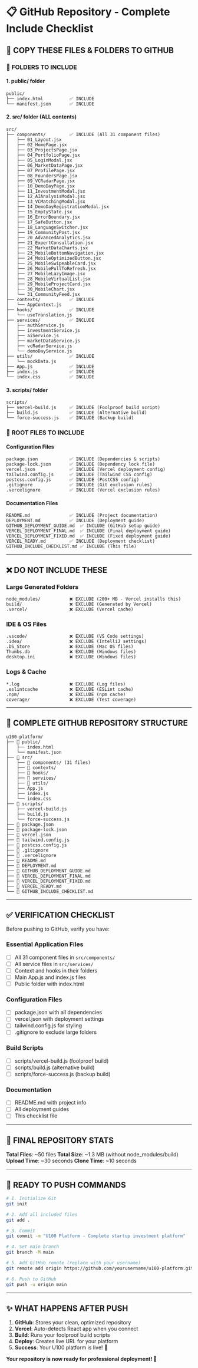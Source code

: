 # 📋 GitHub Repository - Complete Include Checklist

## 🎯 **COPY THESE FILES & FOLDERS TO GITHUB**

### 📁 **FOLDERS TO INCLUDE**

#### **1. public/ folder**
```
public/
├── index.html          ✅ INCLUDE
└── manifest.json       ✅ INCLUDE
```

#### **2. src/ folder (ALL contents)**
```
src/
├── components/         ✅ INCLUDE (All 31 component files)
│   ├── 01_Layout.jsx
│   ├── 02_HomePage.jsx
│   ├── 03_ProjectsPage.jsx
│   ├── 04_PortfolioPage.jsx
│   ├── 05_LoginModal.jsx
│   ├── 06_MarketDataPage.jsx
│   ├── 07_ProfilePage.jsx
│   ├── 08_FoundersPage.jsx
│   ├── 09_VCRadarPage.jsx
│   ├── 10_DemoDayPage.jsx
│   ├── 11_InvestmentModal.jsx
│   ├── 12_AIAnalysisModal.jsx
│   ├── 13_VCMatchingModal.jsx
│   ├── 14_DemoDayRegistrationModal.jsx
│   ├── 15_EmptyState.jsx
│   ├── 16_ErrorBoundary.jsx
│   ├── 17_SafeButton.jsx
│   ├── 18_LanguageSwitcher.jsx
│   ├── 19_CommunityPost.jsx
│   ├── 20_AdvancedAnalytics.jsx
│   ├── 21_ExpertConsultation.jsx
│   ├── 22_MarketDataCharts.jsx
│   ├── 23_MobileBottomNavigation.jsx
│   ├── 24_MobileOptimizedButton.jsx
│   ├── 25_MobileSwipeableCard.jsx
│   ├── 26_MobilePullToRefresh.jsx
│   ├── 27_MobileLazyImage.jsx
│   ├── 28_MobileVirtualList.jsx
│   ├── 29_MobileProjectCard.jsx
│   ├── 30_MobileChart.jsx
│   └── 31_CommunityFeed.jsx
├── contexts/           ✅ INCLUDE
│   └── AppContext.js
├── hooks/              ✅ INCLUDE
│   └── useTranslation.js
├── services/           ✅ INCLUDE
│   ├── authService.js
│   ├── investmentService.js
│   ├── aiService.js
│   ├── marketDataService.js
│   ├── vcRadarService.js
│   └── demoDayService.js
├── utils/              ✅ INCLUDE
│   └── mockData.js
├── App.js              ✅ INCLUDE
├── index.js            ✅ INCLUDE
└── index.css           ✅ INCLUDE
```

#### **3. scripts/ folder**
```
scripts/
├── vercel-build.js     ✅ INCLUDE (Foolproof build script)
├── build.js            ✅ INCLUDE (Alternative build)
└── force-success.js    ✅ INCLUDE (Backup build)
```

### 📄 **ROOT FILES TO INCLUDE**

#### **Configuration Files**
```
package.json            ✅ INCLUDE (Dependencies & scripts)
package-lock.json       ✅ INCLUDE (Dependency lock file)
vercel.json             ✅ INCLUDE (Vercel deployment config)
tailwind.config.js      ✅ INCLUDE (Tailwind CSS config)
postcss.config.js       ✅ INCLUDE (PostCSS config)
.gitignore              ✅ INCLUDE (Git exclusion rules)
.vercelignore           ✅ INCLUDE (Vercel exclusion rules)
```

#### **Documentation Files**
```
README.md               ✅ INCLUDE (Project documentation)
DEPLOYMENT.md           ✅ INCLUDE (Deployment guide)
GITHUB_DEPLOYMENT_GUIDE.md  ✅ INCLUDE (GitHub setup guide)
VERCEL_DEPLOYMENT_FINAL.md  ✅ INCLUDE (Final deployment guide)
VERCEL_DEPLOYMENT_FIXED.md  ✅ INCLUDE (Fixed deployment guide)
VERCEL_READY.md         ✅ INCLUDE (Deployment checklist)
GITHUB_INCLUDE_CHECKLIST.md ✅ INCLUDE (This file)
```

---

## ❌ **DO NOT INCLUDE THESE**

### **Large Generated Folders**
```
node_modules/           ❌ EXCLUDE (200+ MB - Vercel installs this)
build/                  ❌ EXCLUDE (Generated by Vercel)
.vercel/                ❌ EXCLUDE (Vercel cache)
```

### **IDE & OS Files**
```
.vscode/                ❌ EXCLUDE (VS Code settings)
.idea/                  ❌ EXCLUDE (IntelliJ settings)
.DS_Store               ❌ EXCLUDE (Mac OS files)
Thumbs.db               ❌ EXCLUDE (Windows files)
desktop.ini             ❌ EXCLUDE (Windows files)
```

### **Logs & Cache**
```
*.log                   ❌ EXCLUDE (Log files)
.eslintcache            ❌ EXCLUDE (ESLint cache)
.npm/                   ❌ EXCLUDE (npm cache)
coverage/               ❌ EXCLUDE (Test coverage)
```

---

## 🚀 **COMPLETE GITHUB REPOSITORY STRUCTURE**

```
u100-platform/
├── 📁 public/
│   ├── index.html
│   └── manifest.json
├── 📁 src/
│   ├── 📁 components/ (31 files)
│   ├── 📁 contexts/
│   ├── 📁 hooks/
│   ├── 📁 services/
│   ├── 📁 utils/
│   ├── App.js
│   ├── index.js
│   └── index.css
├── 📁 scripts/
│   ├── vercel-build.js
│   ├── build.js
│   └── force-success.js
├── 📄 package.json
├── 📄 package-lock.json
├── 📄 vercel.json
├── 📄 tailwind.config.js
├── 📄 postcss.config.js
├── 📄 .gitignore
├── 📄 .vercelignore
├── 📄 README.md
├── 📄 DEPLOYMENT.md
├── 📄 GITHUB_DEPLOYMENT_GUIDE.md
├── 📄 VERCEL_DEPLOYMENT_FINAL.md
├── 📄 VERCEL_DEPLOYMENT_FIXED.md
├── 📄 VERCEL_READY.md
└── 📄 GITHUB_INCLUDE_CHECKLIST.md
```

---

## ✅ **VERIFICATION CHECKLIST**

Before pushing to GitHub, verify you have:

### **Essential Application Files**
- [ ] All 31 component files in `src/components/`
- [ ] All service files in `src/services/`
- [ ] Context and hooks in their folders
- [ ] Main App.js and index.js files
- [ ] Public folder with index.html

### **Configuration Files**
- [ ] package.json with all dependencies
- [ ] vercel.json with deployment settings
- [ ] tailwind.config.js for styling
- [ ] .gitignore to exclude large folders

### **Build Scripts**
- [ ] scripts/vercel-build.js (foolproof build)
- [ ] scripts/build.js (alternative build)
- [ ] scripts/force-success.js (backup build)

### **Documentation**
- [ ] README.md with project info
- [ ] All deployment guides
- [ ] This checklist file

---

## 🎯 **FINAL REPOSITORY STATS**

**Total Files**: ~50 files
**Total Size**: ~1.3 MB (without node_modules/build)
**Upload Time**: ~30 seconds
**Clone Time**: ~10 seconds

---

## 🚀 **READY TO PUSH COMMANDS**

```bash
# 1. Initialize Git
git init

# 2. Add all included files
git add .

# 3. Commit
git commit -m "U100 Platform - Complete startup investment platform"

# 4. Set main branch
git branch -M main

# 5. Add GitHub remote (replace with your username)
git remote add origin https://github.com/yourusername/u100-platform.git

# 6. Push to GitHub
git push -u origin main
```

---

## ✨ **WHAT HAPPENS AFTER PUSH**

1. **GitHub**: Stores your clean, optimized repository
2. **Vercel**: Auto-detects React app when you connect
3. **Build**: Runs your foolproof build scripts
4. **Deploy**: Creates live URL for your platform
5. **Success**: Your U100 platform is live! 🎉

**Your repository is now ready for professional deployment! 🚀**
